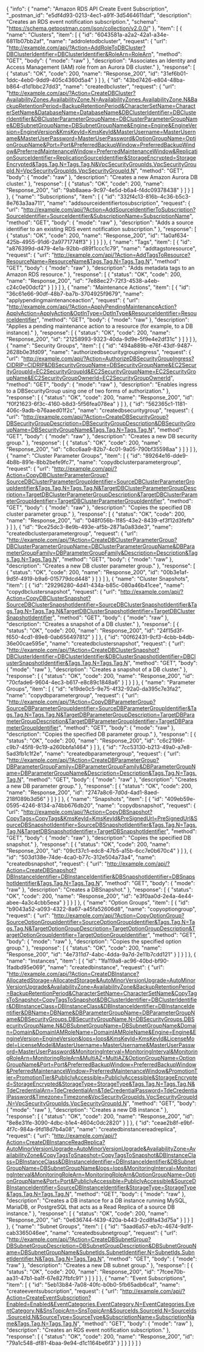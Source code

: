 {
  "info": {
    "name": "Amazon RDS API Create Event Subscription",
    "_postman_id": "e5df4d93-0213-4ec1-a91f-3d5464611daf",
    "description": "Creates an RDS event notification subscription.",
    "schema": "https://schema.getpostman.com/json/collection/v2.0.0/"
  },
  "item": [
    {
      "name": "Clusters",
      "item": [
        {
          "id": "6043581a-a2a2-42a1-a34e-6811b07bb2af",
          "name": "addroletodbcluster",
          "request": {
            "url": "http://example.com/api/?Action=AddRoleToDBCluster?DBClusterIdentifier=DBClusterIdentifier&RoleArn=RoleArn",
            "method": "GET",
            "body": {
              "mode": "raw"
            },
            "description": "Associates an Identity and Access Management (IAM) role from an Aurora DB cluster."
          },
          "response": [
            {
              "status": "OK",
              "code": 200,
              "name": "Response_200",
              "id": "31ef6b01-1ddc-4eb0-9dd9-405c4360d5a4"
            }
          ]
        },
        {
          "id": "43bd7426-e804-48ba-b864-d1d1bbc27dd3",
          "name": "createdbcluster",
          "request": {
            "url": "http://example.com/api/?Action=CreateDBCluster?AvailabilityZones.AvailabilityZone.N=AvailabilityZones.AvailabilityZone.N&BackupRetentionPeriod=BackupRetentionPeriod&CharacterSetName=CharacterSetName&DatabaseName=DatabaseName&DBClusterIdentifier=DBClusterIdentifier&DBClusterParameterGroupName=DBClusterParameterGroupName&DBSubnetGroupName=DBSubnetGroupName&Engine=Engine&EngineVersion=EngineVersion&KmsKeyId=KmsKeyId&MasterUsername=MasterUsername&MasterUserPassword=MasterUserPassword&OptionGroupName=OptionGroupName&Port=Port&PreferredBackupWindow=PreferredBackupWindow&PreferredMaintenanceWindow=PreferredMaintenanceWindow&ReplicationSourceIdentifier=ReplicationSourceIdentifier&StorageEncrypted=StorageEncrypted&Tags.Tag.N=Tags.Tag.N&VpcSecurityGroupIds.VpcSecurityGroupId.N=VpcSecurityGroupIds.VpcSecurityGroupId.N",
            "method": "GET",
            "body": {
              "mode": "raw"
            },
            "description": "Creates a new Amazon Aurora DB cluster."
          },
          "response": [
            {
              "status": "OK",
              "code": 200,
              "name": "Response_200",
              "id": "9ab8aaea-9c97-4e5d-b6a4-f4dc09378438"
            }
          ]
        }
      ]
    },
    {
      "name": "Subscriptions",
      "item": [
        {
          "id": "332f4c13-816b-4c36-b5c3-8e763a3aa711",
          "name": "addsourceidentifiertosubscription",
          "request": {
            "url": "http://example.com/api/?Action=AddSourceIdentifierToSubscription?SourceIdentifier=SourceIdentifier&SubscriptionName=SubscriptionName",
            "method": "GET",
            "body": {
              "mode": "raw"
            },
            "description": "Adds a source identifier to an existing RDS event notification subscription."
          },
          "response": [
            {
              "status": "OK",
              "code": 200,
              "name": "Response_200",
              "id": "1a0af634-425b-4955-91d6-2a9771774ff3"
            }
          ]
        }
      ]
    },
    {
      "name": "Tags",
      "item": [
        {
          "id": "a876399d-d479-4e1a-92bb-d89f1ccc1c79",
          "name": "addtagstoresource",
          "request": {
            "url": "http://example.com/api/?Action=AddTagsToResource?ResourceName=ResourceName&Tags.Tag.N=Tags.Tag.N",
            "method": "GET",
            "body": {
              "mode": "raw"
            },
            "description": "Adds metadata tags to an Amazon RDS resource."
          },
          "response": [
            {
              "status": "OK",
              "code": 200,
              "name": "Response_200",
              "id": "7e88ec27-72f3-4538-a4eb-c24c0e00dcf2"
            }
          ]
        }
      ]
    },
    {
      "name": "Maintenance Actions",
      "item": [
        {
          "id": "36c61e66-90df-48b7-ba7b-3704925f9679",
          "name": "applypendingmaintenanceaction",
          "request": {
            "url": "http://example.com/api/?Action=ApplyPendingMaintenanceAction?ApplyAction=ApplyAction&OptInType=OptInType&ResourceIdentifier=ResourceIdentifier",
            "method": "GET",
            "body": {
              "mode": "raw"
            },
            "description": "Applies a pending maintenance action to a resource (for example, to a DB instance)."
          },
          "response": [
            {
              "status": "OK",
              "code": 200,
              "name": "Response_200",
              "id": "21258993-9323-40da-9d9e-5f9e4e2df31c"
            }
          ]
        }
      ]
    },
    {
      "name": "Security Groups",
      "item": [
        {
          "id": "494a889b-e76f-43df-9487-2628b0e3fd09",
          "name": "authorizedbsecuritygroupingress",
          "request": {
            "url": "http://example.com/api/?Action=AuthorizeDBSecurityGroupIngress?CIDRIP=CIDRIP&DBSecurityGroupName=DBSecurityGroupName&EC2SecurityGroupId=EC2SecurityGroupId&EC2SecurityGroupName=EC2SecurityGroupName&EC2SecurityGroupOwnerId=EC2SecurityGroupOwnerId",
            "method": "GET",
            "body": {
              "mode": "raw"
            },
            "description": "Enables ingress to a DBSecurityGroup using one of two forms of authorization."
          },
          "response": [
            {
              "status": "OK",
              "code": 200,
              "name": "Response_200",
              "id": "f0f21623-6f3c-4160-b8d3-5f56fea078ea"
            }
          ]
        },
        {
          "id": "562365c1-1181-406c-9adb-b76aaed01f2c",
          "name": "createdbsecuritygroup",
          "request": {
            "url": "http://example.com/api/?Action=CreateDBSecurityGroup?DBSecurityGroupDescription=DBSecurityGroupDescription&DBSecurityGroupName=DBSecurityGroupName&Tags.Tag.N=Tags.Tag.N",
            "method": "GET",
            "body": {
              "mode": "raw"
            },
            "description": "Creates a new DB security group."
          },
          "response": [
            {
              "status": "OK",
              "code": 200,
              "name": "Response_200",
              "id": "c8cc6aa9-82b7-4c01-9a05-790bf35598aa"
            }
          ]
        }
      ]
    },
    {
      "name": "Cluster Parameter Groups",
      "item": [
        {
          "id": "89264e16-dde9-4b8b-891e-8bb2befe9fc7",
          "name": "copydbclusterparametergroup",
          "request": {
            "url": "http://example.com/api/?Action=CopyDBClusterParameterGroup?SourceDBClusterParameterGroupIdentifier=SourceDBClusterParameterGroupIdentifier&Tags.Tag.N=Tags.Tag.N&TargetDBClusterParameterGroupDescription=TargetDBClusterParameterGroupDescription&TargetDBClusterParameterGroupIdentifier=TargetDBClusterParameterGroupIdentifier",
            "method": "GET",
            "body": {
              "mode": "raw"
            },
            "description": "Copies the specified DB cluster parameter group."
          },
          "response": [
            {
              "status": "OK",
              "code": 200,
              "name": "Response_200",
              "id": "048f056b-1f85-43e2-8439-ef3f12d3fefb"
            }
          ]
        },
        {
          "id": "9ce25dc3-8e9b-493e-af5b-2871a0a83de3",
          "name": "createdbclusterparametergroup",
          "request": {
            "url": "http://example.com/api/?Action=CreateDBClusterParameterGroup?DBClusterParameterGroupName=DBClusterParameterGroupName&DBParameterGroupFamily=DBParameterGroupFamily&Description=Description&Tags.Tag.N=Tags.Tag.N",
            "method": "GET",
            "body": {
              "mode": "raw"
            },
            "description": "Creates a new DB cluster parameter group."
          },
          "response": [
            {
              "status": "OK",
              "code": 200,
              "name": "Response_200",
              "id": "00b3e1af-9d5f-4919-b9a6-015779dcd448"
            }
          ]
        }
      ]
    },
    {
      "name": "Cluster Snapshots",
      "item": [
        {
          "id": "29296280-4d41-434a-b85c-080a46b41cee",
          "name": "copydbclustersnapshot",
          "request": {
            "url": "http://example.com/api/?Action=CopyDBClusterSnapshot?SourceDBClusterSnapshotIdentifier=SourceDBClusterSnapshotIdentifier&Tags.Tag.N=Tags.Tag.N&TargetDBClusterSnapshotIdentifier=TargetDBClusterSnapshotIdentifier",
            "method": "GET",
            "body": {
              "mode": "raw"
            },
            "description": "Creates a snapshot of a DB cluster."
          },
          "response": [
            {
              "status": "OK",
              "code": 200,
              "name": "Response_200",
              "id": "24f15d3f-f650-4cd1-89e8-0ab656497812"
            }
          ]
        },
        {
          "id": "00f62431-9cf3-4cbb-b4db-36e00cae595e",
          "name": "createdbclustersnapshot",
          "request": {
            "url": "http://example.com/api/?Action=CreateDBClusterSnapshot?DBClusterIdentifier=DBClusterIdentifier&DBClusterSnapshotIdentifier=DBClusterSnapshotIdentifier&Tags.Tag.N=Tags.Tag.N",
            "method": "GET",
            "body": {
              "mode": "raw"
            },
            "description": "Creates a snapshot of a DB cluster."
          },
          "response": [
            {
              "status": "OK",
              "code": 200,
              "name": "Response_200",
              "id": "70cfade6-9604-4ec3-b617-e8c89c1848a6"
            }
          ]
        }
      ]
    },
    {
      "name": "Parameter Groups",
      "item": [
        {
          "id": "e19de0c5-9e75-4f32-92a0-da395c7e3fa2",
          "name": "copydbparametergroup",
          "request": {
            "url": "http://example.com/api/?Action=CopyDBParameterGroup?SourceDBParameterGroupIdentifier=SourceDBParameterGroupIdentifier&Tags.Tag.N=Tags.Tag.N&TargetDBParameterGroupDescription=TargetDBParameterGroupDescription&TargetDBParameterGroupIdentifier=TargetDBParameterGroupIdentifier",
            "method": "GET",
            "body": {
              "mode": "raw"
            },
            "description": "Copies the specified DB parameter group."
          },
          "response": [
            {
              "status": "OK",
              "code": 200,
              "name": "Response_200",
              "id": "c6c2196f-c9b7-45f8-9c19-a260bbfa1464"
            }
          ]
        },
        {
          "id": "7cc53130-b213-49a0-a7e8-5ad3fb1c1f2e",
          "name": "createdbparametergroup",
          "request": {
            "url": "http://example.com/api/?Action=CreateDBParameterGroup?DBParameterGroupFamily=DBParameterGroupFamily&DBParameterGroupName=DBParameterGroupName&Description=Description&Tags.Tag.N=Tags.Tag.N",
            "method": "GET",
            "body": {
              "mode": "raw"
            },
            "description": "Creates a new DB parameter group."
          },
          "response": [
            {
              "status": "OK",
              "code": 200,
              "name": "Response_200",
              "id": "2747a8c6-7d0d-4ad1-8aed-218f089b3d56"
            }
          ]
        }
      ]
    },
    {
      "name": "Snapshots",
      "item": [
        {
          "id": "409eb59e-0595-4246-8134-a74bb676db20",
          "name": "copydbsnapshot",
          "request": {
            "url": "http://example.com/api/?Action=CopyDBSnapshot?CopyTags=CopyTags&KmsKeyId=KmsKeyId&PreSignedUrl=PreSignedUrl&SourceDBSnapshotIdentifier=SourceDBSnapshotIdentifier&Tags.Tag.N=Tags.Tag.N&TargetDBSnapshotIdentifier=TargetDBSnapshotIdentifier",
            "method": "GET",
            "body": {
              "mode": "raw"
            },
            "description": "Copies the specified DB snapshot."
          },
          "response": [
            {
              "status": "OK",
              "code": 200,
              "name": "Response_200",
              "id": "09cf37c1-edc8-47b5-a15b-6cc7e0b670c4"
            }
          ]
        },
        {
          "id": "503d138e-74de-4ca0-b77c-312e504a73a4",
          "name": "createdbsnapshot",
          "request": {
            "url": "http://example.com/api/?Action=CreateDBSnapshot?DBInstanceIdentifier=DBInstanceIdentifier&DBSnapshotIdentifier=DBSnapshotIdentifier&Tags.Tag.N=Tags.Tag.N",
            "method": "GET",
            "body": {
              "mode": "raw"
            },
            "description": "Creates a DBSnapshot."
          },
          "response": [
            {
              "status": "OK",
              "code": 200,
              "name": "Response_200",
              "id": "e3f0aa0d-2e4a-4e44-abee-4a3c4cbb5eea"
            }
          ]
        }
      ]
    },
    {
      "name": "Option Groups",
      "item": [
        {
          "id": "b9043a52-a093-4322-8a67-a45fa52606d8",
          "name": "copyoptiongroup",
          "request": {
            "url": "http://example.com/api/?Action=CopyOptionGroup?SourceOptionGroupIdentifier=SourceOptionGroupIdentifier&Tags.Tag.N=Tags.Tag.N&TargetOptionGroupDescription=TargetOptionGroupDescription&TargetOptionGroupIdentifier=TargetOptionGroupIdentifier",
            "method": "GET",
            "body": {
              "mode": "raw"
            },
            "description": "Copies the specified option group."
          },
          "response": [
            {
              "status": "OK",
              "code": 200,
              "name": "Response_200",
              "id": "4e7311d7-4abc-4dda-9a7d-2e11b7cdd121"
            }
          ]
        }
      ]
    },
    {
      "name": "Instances",
      "item": [
        {
          "id": "1fa119a8-ac96-40bd-bf90-1fadbd95e069",
          "name": "createdbinstance",
          "request": {
            "url": "http://example.com/api/?Action=CreateDBInstance?AllocatedStorage=AllocatedStorage&AutoMinorVersionUpgrade=AutoMinorVersionUpgrade&AvailabilityZone=AvailabilityZone&BackupRetentionPeriod=BackupRetentionPeriod&CharacterSetName=CharacterSetName&CopyTagsToSnapshot=CopyTagsToSnapshot&DBClusterIdentifier=DBClusterIdentifier&DBInstanceClass=DBInstanceClass&DBInstanceIdentifier=DBInstanceIdentifier&DBName=DBName&DBParameterGroupName=DBParameterGroupName&DBSecurityGroups.DBSecurityGroupName.N=DBSecurityGroups.DBSecurityGroupName.N&DBSubnetGroupName=DBSubnetGroupName&Domain=Domain&DomainIAMRoleName=DomainIAMRoleName&Engine=Engine&EngineVersion=EngineVersion&Iops=Iops&KmsKeyId=KmsKeyId&LicenseModel=LicenseModel&MasterUsername=MasterUsername&MasterUserPassword=MasterUserPassword&MonitoringInterval=MonitoringInterval&MonitoringRoleArn=MonitoringRoleArn&MultiAZ=MultiAZ&OptionGroupName=OptionGroupName&Port=Port&PreferredBackupWindow=PreferredBackupWindow&PreferredMaintenanceWindow=PreferredMaintenanceWindow&PromotionTier=PromotionTier&PubliclyAccessible=PubliclyAccessible&StorageEncrypted=StorageEncrypted&StorageType=StorageType&Tags.Tag.N=Tags.Tag.N&TdeCredentialArn=TdeCredentialArn&TdeCredentialPassword=TdeCredentialPassword&Timezone=Timezone&VpcSecurityGroupIds.VpcSecurityGroupId.N=VpcSecurityGroupIds.VpcSecurityGroupId.N",
            "method": "GET",
            "body": {
              "mode": "raw"
            },
            "description": "Creates a new DB instance."
          },
          "response": [
            {
              "status": "OK",
              "code": 200,
              "name": "Response_200",
              "id": "8e8e31fe-3090-4dbc-b1e4-4604c0dc2820"
            }
          ]
        },
        {
          "id": "ceae2b8f-e9bf-4f7c-984a-9fd18d7b4a08",
          "name": "createdbinstancereadreplica",
          "request": {
            "url": "http://example.com/api/?Action=CreateDBInstanceReadReplica?AutoMinorVersionUpgrade=AutoMinorVersionUpgrade&AvailabilityZone=AvailabilityZone&CopyTagsToSnapshot=CopyTagsToSnapshot&DBInstanceClass=DBInstanceClass&DBInstanceIdentifier=DBInstanceIdentifier&DBSubnetGroupName=DBSubnetGroupName&Iops=Iops&MonitoringInterval=MonitoringInterval&MonitoringRoleArn=MonitoringRoleArn&OptionGroupName=OptionGroupName&Port=Port&PubliclyAccessible=PubliclyAccessible&SourceDBInstanceIdentifier=SourceDBInstanceIdentifier&StorageType=StorageType&Tags.Tag.N=Tags.Tag.N",
            "method": "GET",
            "body": {
              "mode": "raw"
            },
            "description": "Creates a DB instance for a DB instance running MySQL, MariaDB, or PostgreSQL that acts as a Read Replica of a source DB instance."
          },
          "response": [
            {
              "status": "OK",
              "code": 200,
              "name": "Response_200",
              "id": "0e636744-f439-420a-b443-2cd8fa43d75a"
            }
          ]
        }
      ]
    },
    {
      "name": "Subnet Groups",
      "item": [
        {
          "id": "5aad6a57-eb7c-4674-9d1f-cab3365046ee",
          "name": "createdbsubnetgroup",
          "request": {
            "url": "http://example.com/api/?Action=CreateDBSubnetGroup?DBSubnetGroupDescription=DBSubnetGroupDescription&DBSubnetGroupName=DBSubnetGroupName&SubnetIds.SubnetIdentifier.N=SubnetIds.SubnetIdentifier.N&Tags.Tag.N=Tags.Tag.N",
            "method": "GET",
            "body": {
              "mode": "raw"
            },
            "description": "Creates a new DB subnet group."
          },
          "response": [
            {
              "status": "OK",
              "code": 200,
              "name": "Response_200",
              "id": "7fcee70b-aa31-47b1-ba1f-67e827fbfc91"
            }
          ]
        }
      ]
    },
    {
      "name": "Event Subscriptions",
      "item": [
        {
          "id": "5eb13b84-7a08-40fc-b0b0-5fb65adb6ca1",
          "name": "createeventsubscription",
          "request": {
            "url": "http://example.com/api/?Action=CreateEventSubscription?Enabled=Enabled&EventCategories.EventCategory.N=EventCategories.EventCategory.N&SnsTopicArn=SnsTopicArn&SourceIds.SourceId.N=SourceIds.SourceId.N&SourceType=SourceType&SubscriptionName=SubscriptionName&Tags.Tag.N=Tags.Tag.N",
            "method": "GET",
            "body": {
              "mode": "raw"
            },
            "description": "Creates an RDS event notification subscription."
          },
          "response": [
            {
              "status": "OK",
              "code": 200,
              "name": "Response_200",
              "id": "79a1c548-df81-4baa-9e94-d1c1164be6f3"
            }
          ]
        }
      ]
    }
  ]
}